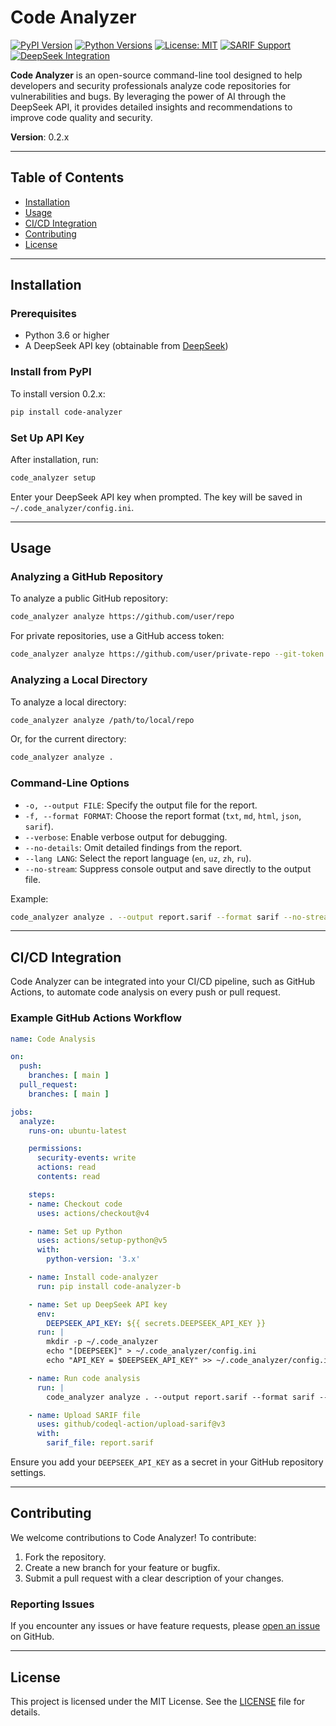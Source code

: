 # Code Analyzer
[![PyPI Version](https://img.shields.io/pypi/v/code-analyzer-b.svg)](https://pypi.org/project/code-analyzer-b/)
[![Python Versions](https://img.shields.io/pypi/pyversions/code-analyzer-b.svg)](https://pypi.org/project/code-analyzer-b/)
[![License: MIT](https://img.shields.io/badge/License-MIT-blue.svg)](https://opensource.org/licenses/MIT)
[![SARIF Support](https://img.shields.io/badge/SARIF-2.1.0-green.svg)](https://docs.github.com/en/code-security/code-scanning/integrating-with-code-scanning/sarif-support-for-code-scanning)
[![DeepSeek Integration](https://img.shields.io/badge/DeepSeek-API-7c3aed.svg)](https://deepseek.com)

**Code Analyzer** is an open-source command-line tool designed to help developers and security professionals analyze code repositories for vulnerabilities and bugs. By leveraging the power of AI through the DeepSeek API, it provides detailed insights and recommendations to improve code quality and security.

**Version**: 0.2.x

---

## Table of Contents

- [Installation](#installation)
- [Usage](#usage)
- [CI/CD Integration](#cicd-integration)
- [Contributing](#contributing)
- [License](#license)

---

## Installation

### Prerequisites

- Python 3.6 or higher
- A DeepSeek API key (obtainable from [DeepSeek](https://www.deepseek.com/))

### Install from PyPI

To install version 0.2.x:

```bash
pip install code-analyzer
```

### Set Up API Key

After installation, run:

```bash
code_analyzer setup
```

Enter your DeepSeek API key when prompted. The key will be saved in `~/.code_analyzer/config.ini`.

---

## Usage

### Analyzing a GitHub Repository

To analyze a public GitHub repository:

```bash
code_analyzer analyze https://github.com/user/repo
```

For private repositories, use a GitHub access token:

```bash
code_analyzer analyze https://github.com/user/private-repo --git-token YOUR_TOKEN
```

### Analyzing a Local Directory

To analyze a local directory:

```bash
code_analyzer analyze /path/to/local/repo
```

Or, for the current directory:

```bash
code_analyzer analyze .
```

### Command-Line Options

- `-o, --output FILE`: Specify the output file for the report.
- `-f, --format FORMAT`: Choose the report format (`txt`, `md`, `html`, `json`, `sarif`).
- `--verbose`: Enable verbose output for debugging.
- `--no-details`: Omit detailed findings from the report.
- `--lang LANG`: Select the report language (`en`, `uz`, `zh`, `ru`).
- `--no-stream`: Suppress console output and save directly to the output file.

Example:

```bash
code_analyzer analyze . --output report.sarif --format sarif --no-stream --lang uz
```

---

## CI/CD Integration

Code Analyzer can be integrated into your CI/CD pipeline, such as GitHub Actions, to automate code analysis on every push or pull request.

### Example GitHub Actions Workflow

```yaml
name: Code Analysis

on:
  push:
    branches: [ main ]
  pull_request:
    branches: [ main ]

jobs:
  analyze:
    runs-on: ubuntu-latest

    permissions:
      security-events: write
      actions: read
      contents: read

    steps:
    - name: Checkout code
      uses: actions/checkout@v4

    - name: Set up Python
      uses: actions/setup-python@v5
      with:
        python-version: '3.x'

    - name: Install code-analyzer
      run: pip install code-analyzer-b

    - name: Set up DeepSeek API key
      env:
        DEEPSEEK_API_KEY: ${{ secrets.DEEPSEEK_API_KEY }}
      run: |
        mkdir -p ~/.code_analyzer
        echo "[DEEPSEEK]" > ~/.code_analyzer/config.ini
        echo "API_KEY = $DEEPSEEK_API_KEY" >> ~/.code_analyzer/config.ini

    - name: Run code analysis
      run: |
        code_analyzer analyze . --output report.sarif --format sarif --no-stream --lang uz

    - name: Upload SARIF file
      uses: github/codeql-action/upload-sarif@v3
      with:
        sarif_file: report.sarif
```

Ensure you add your `DEEPSEEK_API_KEY` as a secret in your GitHub repository settings.

---

## Contributing

We welcome contributions to Code Analyzer! To contribute:

1. Fork the repository.
2. Create a new branch for your feature or bugfix.
3. Submit a pull request with a clear description of your changes.

### Reporting Issues

If you encounter any issues or have feature requests, please [open an issue](https://github.com/BotirBakhtiyarov/code_analyzer-b/issues) on GitHub.

---

## License

This project is licensed under the MIT License. See the [LICENSE](LICENSE) file for details.
